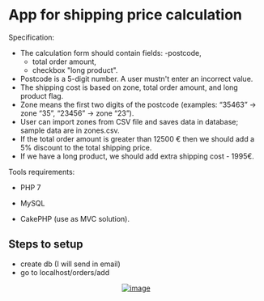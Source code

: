 # App for shipping price calculation

Specification:

- The calculation form should contain fields:
    -postcode, 
    - total order amount,
    - checkbox "long product".
- Postcode is a 5-digit number. A user mustn't enter an incorrect value.
- The shipping cost is based on zone, total order amount, and long product flag.
- Zone means the first two digits of the postcode (examples: “35463” -> zone “35”, “23456” -> zone “23”).
- User can import zones from CSV file and saves data in database; sample data are in zones.csv.
- If the total order amount is greater than 12500 € then we should add a 5% discount to the total shipping price.
- If we have a long product, we should add extra shipping cost - 1995€.


Tools requirements: 

- PHP 7 

- MySQL

- CakePHP (use as MVC solution).

## Steps to setup
- create db (I will send in email)
- go to localhost/orders/add

<p align="center">
    <a href="https://i.imgur.com/GAss4it"><img src="https://i.imgur.com/GAss4it.png" alt="image" border="0" /></a>
</p>
